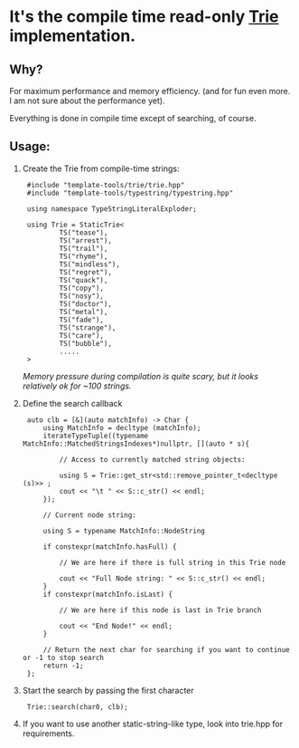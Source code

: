# It's the compile time read-only [Trie](https://en.wikipedia.org/wiki/Trie) implementation.

## Why?

For maximum performance and memory efficiency.
(and for fun even more. I am not sure about the performance yet).


Everything is done in compile time except of searching, of course.

## Usage:

1. Create the Trie from compile-time strings:

        #include "template-tools/trie/trie.hpp"
        #include "template-tools/typestring/typestring.hpp"

        using namespace TypeStringLiteralExploder;

        using Trie = StaticTrie<
                TS("tease"),
                TS("arrest"),
                TS("trail"),
                TS("rhyme"),
                TS("mindless"),
                TS("regret"),
                TS("quack"),
                TS("copy"),
                TS("nosy"),
                TS("doctor"),
                TS("metal"),
                TS("fade"),
                TS("strange"),
                TS("care"),
                TS("bubble"),
                .....
        >
    *Memory pressure during compilation is quite scary, but it looks relatively ok for ~100 strings.*

2. Define the search callback

        auto clb = [&](auto matchInfo) -> Char {
            using MatchInfo = decltype (matchInfo);
            iterateTypeTuple((typename MatchInfo::MatchedStringsIndexes*)nullptr, [](auto * s){

                // Access to currently matched string objects:

                using S = Trie::get_str<std::remove_pointer_t<decltype (s)>> ;
                cout << "\t " << S::c_str() << endl;
            });

            // Current node string:

            using S = typename MatchInfo::NodeString

            if constexpr(matchInfo.hasFull) {

                // We are here if there is full string in this Trie node

                cout << "Full Node string: " << S::c_str() << endl;
            }
            if constexpr(matchInfo.isLast) {

                // We are here if this node is last in Trie branch

                cout << "End Node!" << endl;
            }

            // Return the next char for searching if you want to continue or -1 to stop search
            return -1;
        };

3. Start the search by passing the first character

        Trie::search(char0, clb);

4. If you want to use another static-string-like type, look into trie.hpp for requirements.
